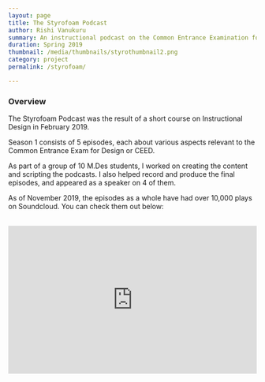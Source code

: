```yaml
---
layout: page
title: The Styrofoam Podcast
author: Rishi Vanukuru
summary: An instructional podcast on the Common Entrance Examination for Design (CEED) 
duration: Spring 2019
thumbnail: /media/thumbnails/styrothumbnail2.png
category: project
permalink: /styrofoam/

---
```


### Overview

The Styrofoam Podcast was the result of a short course on Instructional Design in February 2019. 

Season 1 consists of 5 episodes, each about various aspects relevant to the Common Entrance Exam for Design or CEED.

As part of a group of 10 M.Des students, I worked on creating the content and scripting the podcasts. I also helped record and produce the final episodes, and appeared as a speaker on 4 of them.

As of November 2019, the episodes as a whole have had over 10,000 plays on Soundcloud. You can check them out below:

<br>

<iframe width="100%" height="300" scrolling="no" frameborder="no" allow="autoplay" src="https://w.soundcloud.com/player/?url=https%3A//api.soundcloud.com/users/609907578&color=%23ff5500&auto_play=false&hide_related=false&show_comments=true&show_user=true&show_reposts=false&show_teaser=true&visual=true"></iframe>





